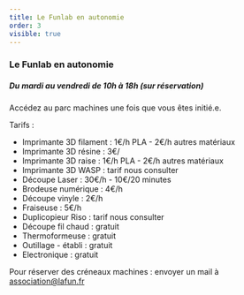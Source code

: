 ```yaml
---
title: Le Funlab en autonomie
order: 3
visible: true
---
```

### Le Funlab en autonomie
##### Du mardi au vendredi de 10h à 18h (sur réservation)

Accédez au parc machines une fois que vous êtes initié.e.

Tarifs : 

* Imprimante 3D filament : 1€/h PLA - 2€/h autres matériaux
* Imprimante 3D résine : 3€/
* Imprimante 3D raise : 1€/h PLA - 2€/h autres matériaux
* Imprimante 3D WASP : tarif nous consulter
* Découpe Laser : 30€/h - 10€/20 minutes
* Brodeuse numérique : 4€/h
* Découpe vinyle : 2€/h
* Fraiseuse : 5€/h
* Duplicopieur Riso : tarif nous consulter
* Découpe fil chaud : gratuit
* Thermoformeuse : gratuit
* Outillage - établi : gratuit
* Electronique : gratuit

Pour réserver des créneaux machines : envoyer un mail à association@lafun.fr